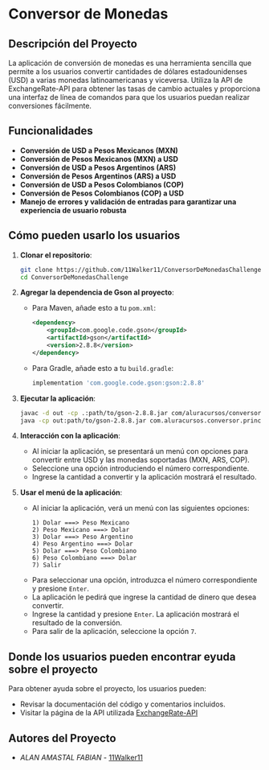 # Conversor de Monedas 

## Descripción del Proyecto
La aplicación de conversión de monedas es una herramienta sencilla que permite a los usuarios convertir cantidades de dólares estadounidenses (USD) a varias monedas latinoamericanas y viceversa. Utiliza la API de ExchangeRate-API para obtener las tasas de cambio actuales y proporciona una interfaz de línea de comandos para que los usuarios puedan realizar conversiones fácilmente.

## Funcionalidades
- **Conversión de USD a Pesos Mexicanos (MXN)**
- **Conversión de Pesos Mexicanos (MXN) a USD**
- **Conversión de USD a Pesos Argentinos (ARS)**
- **Conversión de Pesos Argentinos (ARS) a USD**
- **Conversión de USD a Pesos Colombianos (COP)**
- **Conversión de Pesos Colombianos (COP) a USD**
- **Manejo de errores y validación de entradas para garantizar una experiencia de usuario robusta**

## Cómo pueden usarlo los usuarios
1. **Clonar el repositorio**:
    ```bash
    git clone https://github.com/11Walker11/ConversorDeMonedasChallenge.git
    cd ConversorDeMonedasChallenge
    ```
2. **Agregar la dependencia de Gson al proyecto**:
    - Para Maven, añade esto a tu `pom.xml`:
      ```xml
      <dependency>
          <groupId>com.google.code.gson</groupId>
          <artifactId>gson</artifactId>
          <version>2.8.8</version>
      </dependency>
      ```
    - Para Gradle, añade esto a tu `build.gradle`:
      ```gradle
      implementation 'com.google.code.gson:gson:2.8.8'
      ```
3. **Ejecutar la aplicación**:
    ```bash
    javac -d out -cp .:path/to/gson-2.8.8.jar com/aluracursos/conversor/**/*.java
    java -cp out:path/to/gson-2.8.8.jar com.aluracursos.conversor.principal.Principal
    ```
4. **Interacción con la aplicación**:
    - Al iniciar la aplicación, se presentará un menú con opciones para convertir entre USD y las monedas soportadas (MXN, ARS, COP).
    - Seleccione una opción introduciendo el número correspondiente.
    - Ingrese la cantidad a convertir y la aplicación mostrará el resultado.
    
5. **Usar el menú de la aplicación**:
    - Al iniciar la aplicación, verá un menú con las siguientes opciones:
        ```
        1) Dolar ===> Peso Mexicano
        2) Peso Mexicano ===> Dolar
        3) Dolar ===> Peso Argentino
        4) Peso Argentino ===> Dolar
        5) Dolar ===> Peso Colombiano
        6) Peso Colombiano ===> Dolar
        7) Salir
        ```
    - Para seleccionar una opción, introduzca el número correspondiente y presione `Enter`.
    - La aplicación le pedirá que ingrese la cantidad de dinero que desea convertir.
    - Ingrese la cantidad y presione `Enter`. La aplicación mostrará el resultado de la conversión.
    - Para salir de la aplicación, seleccione la opción `7`.

## Donde los usuarios pueden encontrar eyuda sobre el proyecto
Para obtener ayuda sobre el proyecto, los usuarios pueden:
- Revisar la documentación del código y comentarios incluidos.
- Visitar la página de la API utilizada [ExchangeRate-API](https://www.exchangerate-api.com/)

## Autores del Proyecto
- *ALAN AMASTAL FABIAN* - [11Walker11](https://github.com/tu-usuario)



